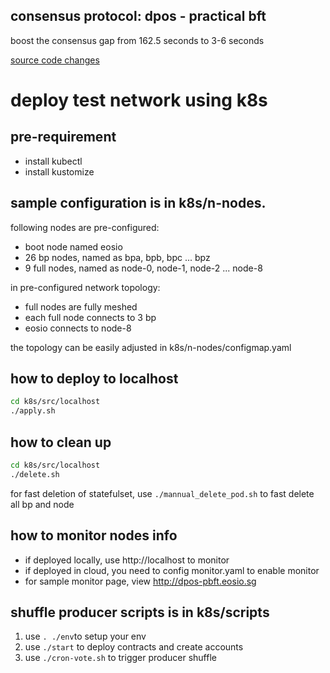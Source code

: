 
## consensus protocol: dpos - practical bft

boost the consensus gap from 162.5 seconds to 3-6 seconds

[source code changes](https://github.com/eosiosg/eos/compare/v1.4.4...eosiosg:feature/dpos-pbft)


# deploy test network using k8s

## pre-requirement
- install kubectl
- install kustomize

## sample configuration is in k8s/n-nodes.

following nodes are pre-configured:
- boot node named eosio
- 26 bp nodes, named as bpa, bpb, bpc ... bpz
- 9 full nodes, named as node-0, node-1, node-2 ... node-8

in pre-configured network topology:
- full nodes are fully meshed
- each full node connects to 3 bp
- eosio connects to node-8

the topology can be easily adjusted in k8s/n-nodes/configmap.yaml

## how to deploy to localhost
```bash
cd k8s/src/localhost
./apply.sh
```
## how to clean up
```bash
cd k8s/src/localhost
./delete.sh
```
for fast deletion of statefulset, use ```./mannual_delete_pod.sh``` to fast delete all bp and node

## how to monitor nodes info
- if deployed locally, use http://localhost to monitor
- if deployed in cloud, you need to config monitor.yaml to enable monitor
- for sample monitor page, view http://dpos-pbft.eosio.sg

## shuffle producer scripts is in k8s/scripts

1. use ```. ./env```to setup your env
2. use ```./start``` to deploy contracts and create accounts
3. use ```./cron-vote.sh``` to trigger producer shuffle
